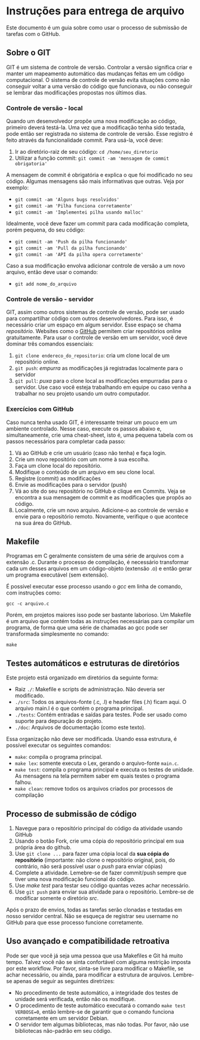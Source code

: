 # Instruções para entrega de arquivo

Este documento é um guia sobre como usar o processo de submissão de tarefas com
o GitHub.

## Sobre o GIT

GIT é um sistema de controle de versão. Controlar a versão significa criar e
manter um mapeamento automático das mudanças feitas em um código computacional.
O sistema de controle de versão evita situações como não conseguir voltar a uma
versão do código que funcionava, ou não conseguir se lembrar das modificações
propostas nos últimos dias.

### Controle de versão - local

Quando um desenvolvedor propõe uma nova modificação ao código, primeiro deverá
testá-la. Uma vez que a modificação tenha sido testada, pode então ser
registrada no sistema de controle de versão. Esse registro é feito através da
funcionalidade commit. Para usá-la, você deve:

1. Ir ao diretório-raiz de seu código: `cd /home/seu_diretorio`
1. Utilizar a função commit: `git commit -am 'mensagem de commit obrigatoria'`

A mensagem de commit é obrigatória e explica o que foi modificado no seu
código. Algumas mensagens são mais informativas que outras. Veja por exemplo:

* `git commit -am 'Alguns bugs resolvidos'`
* `git commit -am 'Pilha funciona corretamente'`
* `git commit -am 'Implementei pilha usando malloc'`

Idealmente, você deve fazer um commit para cada modificação completa, porém
pequena, do seu código:

* `git commit -am 'Push da pilha funcionando'`
* `git commit -am 'Pull da pilha funcionando'`
* `git commit -am 'API da pilha opera corretamente'`

Caso a sua modificação envolva adicionar controle de versão a um novo arquivo,
então deve usar o comando:

* `git add nome_do_arquivo`

### Controle de versão - servidor

GIT, assim como outros sistemas de controle de versão, pode ser usado para
compartilhar código com outros desenvolvedores. Para isso, é necessário criar um
espaço em algum servidor. Esse espaço se chama *repositório*. Websites como o
[GitHub](http://www.github.com) permitem criar repositórios online
gratuitamente. Para usar o controle de versão em um servidor, você deve dominar
três comandos essenciais:

1. `git clone endereco_do_repositorio`: cria um clone local de um repositório
   online.
1. `git push`: *empurra* as modificações já registradas localmente para o
   servidor
1. `git pull`: *puxa* para o clone local as modificações empurradas para o
   servidor. Use caso você esteja trabalhando em equipe ou caso venha a
   trabalhar no seu projeto usando um outro computador.

### Exercícios com GitHub

Caso nunca tenha usado GIT, é interessante treinar um pouco em um ambiente
controlado. Nesse caso, execute os passos abaixo e, simultaneamente, crie uma
cheat-sheet, isto é, uma pequena tabela com os passos necessários para completar
cada passo:

1. Vá ao GitHub e crie um usuário (caso não tenha) e faça login.
1. Crie um novo repositório com um nome à sua escolha.
1. Faça um clone local do repositório.
1. Modifique o conteúdo de um arquivo em seu clone local.
1. Registre (commit) as modificações
1. Envie as modificações para o servidor (push)
1. Vá ao site do seu repositório no GitHub e clique em Commits. Veja se encontra
   a sua mensagem de commit e as modificações que propôs ao código.
1. Localmente, crie um novo arquivo. Adicione-o ao controle de versão e envie
   para o repositório remoto. Novamente, verifique o que acontece na sua área do
   GitHub.

## Makefile

Programas em C geralmente consistem de uma série de arquivos com a extensão .c.
Durante o processo de compilação, é necessário transformar cada um desses
arquivos em um código-objeto (extensão .o) e então gerar um programa executável
(sem extensão).

É possível executar esse processo usando o *gcc* em linha de comando, com
instruções como:

`gcc -c arquivo.c`

Porém, em projetos maiores isso pode ser bastante laborioso. Um Makefile é um
arquivo que contém todas as instruções necessárias para compilar um programa, de
forma que uma série de chamadas ao gcc pode ser transformada simplesmente no
comando:

`make`

## Testes automáticos e estruturas de diretórios

Este projeto está organizado em diretórios da seguinte forma:

* Raiz `./`: Makefile e scripts de administração. Não deveria ser
  modificado.
* `./src`: Todos os arquivos-fonte (.c, .l) e header files (.h) ficam aqui. O
  arquivo main.l é o que contém o programa principal.
* `./tests`: Contém entradas e saídas para testes. Pode ser usado como suporte
  para depuração do projeto.
* `./doc`: Arquivos de documentação (como este texto).

Essa organização não deve ser modificada. Usando essa estrutura, é possível
executar os seguintes comandos:

* `make`: compila o programa principal.
* `make lex`: somente executa o Lex, gerando o arquivo-fonte `main.c`.
* `make test`: compila o programa principal e executa os testes de unidade.
  As mensagens na tela permitem saber em quais testes o programa falhou.
* `make clean`: remove todos os arquivos criados por processos de compilação

## Processo de submissão de código

1. Navegue para o repositório principal do código da atividade usando GitHub
1. Usando o botão Fork, crie uma cópia do repositório principal em sua própria
   área do github.
1. Use `git clone ...` para fazer uma cópia local da **sua cópia do
   repositório** (importante: não clone o repositório original, pois, do
   contrário, não será possível usar o *push* para enviar cópias)
1. Complete a atividade. Lemebre-se de fazer commit/push sempre que tiver uma
   nova modificação funcional do código.
1. Use *make test* para testar seu código quantas vezes achar necessário.
1. Use `git push` para enviar sua atividade para o repositório. Lembre-se de
   modificar somente o diretório *src*.

Após o prazo de envios, todas as tarefas serão clonadas e testadas em nosso
servidor central. Não se esqueça de registrar seu username no GitHub para que
esse processo funcione corretamente.

## Uso avançado e compatibilidade retroativa

Pode ser que você já seja uma pessoa que usa Makefiles e Git há muito tempo.
Talvez você não se sinta confortável com alguma restrição imposta por este
workflow. Por favor, sinta-se livre para modificar o Makefile, se achar
necessário, ou ainda, para modificar a estrutura de arquivos. Lembre-se apenas
de seguir as seguintes diretrizes:

* No procedimento de teste automático, a integridade dos testes de unidade será
  verificada, então não os modifique.
* O procedimento de teste automático executará o comando `make test
  VERBOSE=0`, então lembre-se de garantir que o comando funciona corretamente em
  um servidor Debian.
* O servidor tem algumas bibliotecas, mas não todas. Por favor, não use
  bibliotecas não-padrão em seu código.

